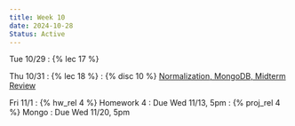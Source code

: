 ```yaml
---
title: Week 10
date: 2024-10-28
Status: Active
---
```


Tue 10/29
: {% lec 17 %}

Thu 10/31
: {% lec 18 %}
: {% disc 10 %} [Normalization, MongoDB, Midterm Review](https://drive.google.com/file/d/1BkX2p-bajdWg-CJjtW74OC6b9PzJvJH8/view?usp=sharing)

Fri 11/1
: {% hw_rel 4 %} Homework 4
  : Due Wed 11/13, 5pm
: {% proj_rel 4 %} Mongo
  : Due Wed 11/20, 5pm
